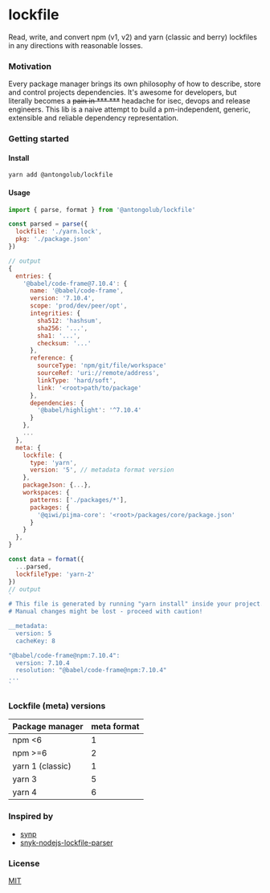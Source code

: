 # lockfile
Read, write, and convert npm (v1, v2) and yarn (classic and berry) lockfiles in any directions with reasonable losses.

### Motivation
Every package manager brings its own philosophy of how to describe, store and control projects dependencies.
It's awesome for developers, but literally becomes a ~~pain in *** ***~~ headache for isec, devops and release engineers.
This lib is a naive attempt to build a pm-independent, generic, extensible and reliable dependency representation.

### Getting started
#### Install
```shell
yarn add @antongolub/lockfile
```

#### Usage
```js
import { parse, format } from '@antongolub/lockfile'

const parsed = parse({
  lockfile: './yarn.lock',
  pkg: './package.json'
})

// output
{
  entries: {
    '@babel/code-frame@7.10.4': {
      name: '@babel/code-frame',
      version: '7.10.4',
      scope: 'prod/dev/peer/opt',
      integrities: {
        sha512: 'hashsum',
        sha256: '...',
        sha1: '...',
        checksum: '...'
      },
      reference: {
        sourceType: 'npm/git/file/workspace'
        sourceRef: 'uri://remote/address',
        linkType: 'hard/soft',
        link: '<root>path/to/package'
      },
      dependencies: {
        '@babel/highlight': '^7.10.4'
      }
    },
    ...
  },
  meta: {
    lockfile: {
      type: 'yarn',
      version: '5', // metadata format version
    },
    packageJson: {...},
    workspaces: {
      patterns: ['./packages/*'],
      packages: {
        '@qiwi/pijma-core': '<root>/packages/core/package.json'
      }
    }
  },
}

const data = format({
  ...parsed,
  lockfileType: 'yarn-2'
})
// output
`
# This file is generated by running "yarn install" inside your project.
# Manual changes might be lost - proceed with caution!

__metadata:
  version: 5
  cacheKey: 8

"@babel/code-frame@npm:7.10.4":
  version: 7.10.4
  resolution: "@babel/code-frame@npm:7.10.4"
...
`
```

### Lockfile (meta) versions
| Package manager  | meta format |
|------------------|-------------|
| npm <6           | 1           |
| npm >=6          | 2           |
| yarn 1 (classic) | 1           |
| yarn 3           | 5           |
| yarn 4           | 6           |

### Inspired by
* [synp](https://github.com/imsnif/synp)
* [snyk-nodejs-lockfile-parser](https://github.com/snyk/nodejs-lockfile-parser)

### License
[MIT](./LICENSE)

